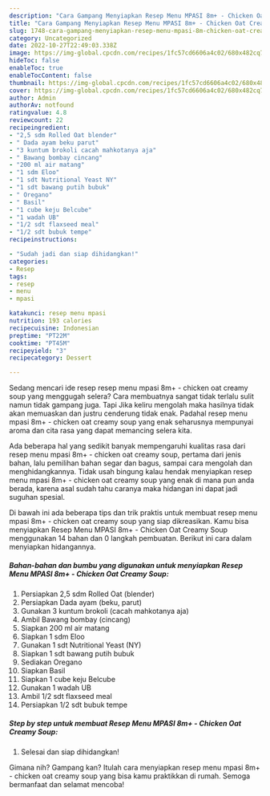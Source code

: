 ```yaml
---
description: "Cara Gampang Menyiapkan Resep Menu MPASI 8m+ - Chicken Oat Creamy Soup yang Lezat Sekali, Buat Buka Puasa Lezat Sekali"
title: "Cara Gampang Menyiapkan Resep Menu MPASI 8m+ - Chicken Oat Creamy Soup yang Lezat Sekali, Buat Buka Puasa Lezat Sekali"
slug: 1748-cara-gampang-menyiapkan-resep-menu-mpasi-8m-chicken-oat-creamy-soup-yang-lezat-sekali-buat-buka-puasa-lezat-sekali
category: Uncategorized
date: 2022-10-27T22:49:03.338Z
image: https://img-global.cpcdn.com/recipes/1fc57cd6606a4c02/680x482cq70/resep-menu-mpasi-8m-chicken-oat-creamy-soup-foto-resep-utama.jpg
hideToc: false
enableToc: true
enableTocContent: false
thumbnail: https://img-global.cpcdn.com/recipes/1fc57cd6606a4c02/680x482cq70/resep-menu-mpasi-8m-chicken-oat-creamy-soup-foto-resep-utama.jpg
cover: https://img-global.cpcdn.com/recipes/1fc57cd6606a4c02/680x482cq70/resep-menu-mpasi-8m-chicken-oat-creamy-soup-foto-resep-utama.jpg
author: Admin
authorAv: notfound
ratingvalue: 4.8
reviewcount: 22
recipeingredient:
- "2,5 sdm Rolled Oat blender"
- " Dada ayam beku parut"
- "3 kuntum brokoli cacah mahkotanya aja"
- " Bawang bombay cincang"
- "200 ml air matang"
- "1 sdm Eloo"
- "1 sdt Nutritional Yeast NY"
- "1 sdt bawang putih bubuk"
- " Oregano"
- " Basil"
- "1 cube keju Belcube"
- "1 wadah UB"
- "1/2 sdt flaxseed meal"
- "1/2 sdt bubuk tempe"
recipeinstructions:

- "Sudah jadi dan siap dihidangkan!"
categories:
- Resep
tags:
- resep
- menu
- mpasi

katakunci: resep menu mpasi 
nutrition: 193 calories
recipecuisine: Indonesian
preptime: "PT22M"
cooktime: "PT45M"
recipeyield: "3"
recipecategory: Dessert

---
```



Sedang mencari ide resep resep menu mpasi 8m+ - chicken oat creamy soup yang menggugah selera? Cara membuatnya sangat tidak terlalu sulit namun tidak gampang juga. Tapi Jika keliru mengolah maka hasilnya tidak akan memuaskan dan justru cenderung tidak enak. Padahal resep menu mpasi 8m+ - chicken oat creamy soup yang enak seharusnya mempunyai aroma dan cita rasa yang dapat memancing selera kita.


Ada beberapa hal yang sedikit banyak mempengaruhi kualitas rasa dari resep menu mpasi 8m+ - chicken oat creamy soup, pertama dari jenis bahan, lalu pemilihan bahan segar dan bagus, sampai cara mengolah dan menghidangkannya. Tidak usah bingung kalau hendak menyiapkan resep menu mpasi 8m+ - chicken oat creamy soup yang enak di mana pun anda berada, karena asal sudah tahu caranya maka hidangan ini dapat jadi suguhan spesial.




Di bawah ini ada beberapa tips dan trik praktis untuk membuat resep menu mpasi 8m+ - chicken oat creamy soup yang siap dikreasikan. Kamu bisa menyiapkan Resep Menu MPASI 8m+ - Chicken Oat Creamy Soup menggunakan 14 bahan dan 0 langkah pembuatan. Berikut ini cara dalam menyiapkan hidangannya.

<!--inarticleads1-->

##### Bahan-bahan dan bumbu yang digunakan untuk menyiapkan Resep Menu MPASI 8m+ - Chicken Oat Creamy Soup:

1. Persiapkan 2,5 sdm Rolled Oat (blender)
1. Persiapkan  Dada ayam (beku, parut)
1. Gunakan 3 kuntum brokoli (cacah mahkotanya aja)
1. Ambil  Bawang bombay (cincang)
1. Siapkan 200 ml air matang
1. Siapkan 1 sdm Eloo
1. Gunakan 1 sdt Nutritional Yeast (NY)
1. Siapkan 1 sdt bawang putih bubuk
1. Sediakan  Oregano
1. Siapkan  Basil
1. Siapkan 1 cube keju Belcube
1. Gunakan 1 wadah UB
1. Ambil 1/2 sdt flaxseed meal
1. Persiapkan 1/2 sdt bubuk tempe




<!--inarticleads2-->

##### Step by step untuk membuat Resep Menu MPASI 8m+ - Chicken Oat Creamy Soup:


1. Selesai dan siap dihidangkan!



Gimana nih? Gampang kan? Itulah cara menyiapkan resep menu mpasi 8m+ - chicken oat creamy soup yang bisa kamu praktikkan di rumah. Semoga bermanfaat dan selamat mencoba!
